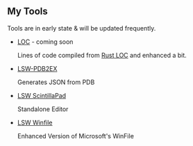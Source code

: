 ## My Tools
Tools are in early state & will be updated frequently.

- [LOC]() - coming soon

  Lines of code compiled from [Rust LOC]() and enhanced a bit.

- [LSW-PDB2EX](tools/LSW-pdbex.7z)

  Generates JSON from PDB

 - [LSW ScintillaPad](tools/LSW-ScintillaPad.7z)

   Standalone Editor

  - [LSW Winfile](tools/LSW-WinFile.7z)

    Enhanced Version of Microsoft's WinFile